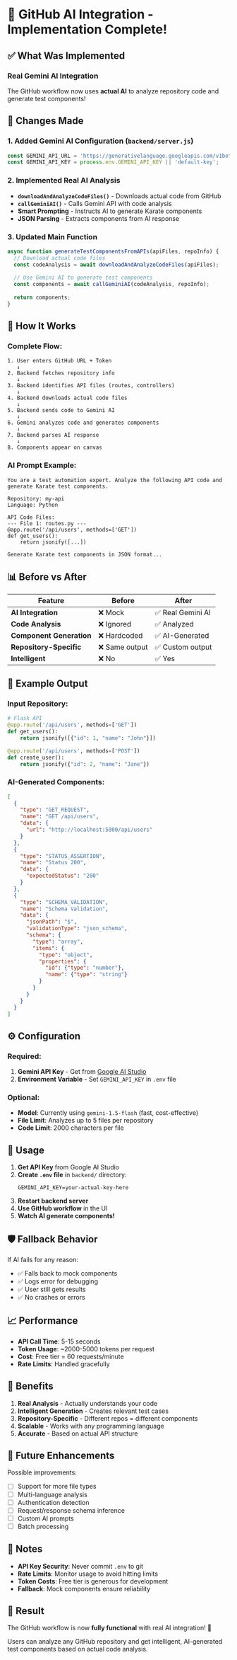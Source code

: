 # 🎉 GitHub AI Integration - Implementation Complete!

## ✅ What Was Implemented

### **Real Gemini AI Integration**

The GitHub workflow now uses **actual AI** to analyze repository code and generate test components!

## 🔧 Changes Made

### 1. **Added Gemini AI Configuration** (`backend/server.js`)
```javascript
const GEMINI_API_URL = 'https://generativelanguage.googleapis.com/v1beta/models/gemini-1.5-flash:generateContent';
const GEMINI_API_KEY = process.env.GEMINI_API_KEY || 'default-key';
```

### 2. **Implemented Real AI Analysis**
- **`downloadAndAnalyzeCodeFiles()`** - Downloads actual code from GitHub
- **`callGeminiAI()`** - Calls Gemini API with code analysis
- **Smart Prompting** - Instructs AI to generate Karate components
- **JSON Parsing** - Extracts components from AI response

### 3. **Updated Main Function**
```javascript
async function generateTestComponentsFromAPIs(apiFiles, repoInfo) {
  // Download actual code files
  const codeAnalysis = await downloadAndAnalyzeCodeFiles(apiFiles);
  
  // Use Gemini AI to generate test components
  const components = await callGeminiAI(codeAnalysis, repoInfo);
  
  return components;
}
```

## 🎯 How It Works

### **Complete Flow:**

```
1. User enters GitHub URL + Token
   ↓
2. Backend fetches repository info
   ↓
3. Backend identifies API files (routes, controllers)
   ↓
4. Backend downloads actual code files
   ↓
5. Backend sends code to Gemini AI
   ↓
6. Gemini analyzes code and generates components
   ↓
7. Backend parses AI response
   ↓
8. Components appear on canvas
```

### **AI Prompt Example:**

```
You are a test automation expert. Analyze the following API code and generate Karate test components.

Repository: my-api
Language: Python

API Code Files:
--- File 1: routes.py ---
@app.route('/api/users', methods=['GET'])
def get_users():
    return jsonify([...])

Generate Karate test components in JSON format...
```

## 📊 Before vs After

| Feature | Before | After |
|---------|--------|-------|
| **AI Integration** | ❌ Mock | ✅ Real Gemini AI |
| **Code Analysis** | ❌ Ignored | ✅ Analyzed |
| **Component Generation** | ❌ Hardcoded | ✅ AI-Generated |
| **Repository-Specific** | ❌ Same output | ✅ Custom output |
| **Intelligent** | ❌ No | ✅ Yes |

## 🎨 Example Output

### **Input Repository:**
```python
# Flask API
@app.route('/api/users', methods=['GET'])
def get_users():
    return jsonify([{"id": 1, "name": "John"}])

@app.route('/api/users', methods=['POST'])
def create_user():
    return jsonify({"id": 2, "name": "Jane"})
```

### **AI-Generated Components:**
```json
[
  {
    "type": "GET_REQUEST",
    "name": "GET /api/users",
    "data": {
      "url": "http://localhost:5000/api/users"
    }
  },
  {
    "type": "STATUS_ASSERTION",
    "name": "Status 200",
    "data": {
      "expectedStatus": "200"
    }
  },
  {
    "type": "SCHEMA_VALIDATION",
    "name": "Schema Validation",
    "data": {
      "jsonPath": "$",
      "validationType": "json_schema",
      "schema": {
        "type": "array",
        "items": {
          "type": "object",
          "properties": {
            "id": {"type": "number"},
            "name": {"type": "string"}
          }
        }
      }
    }
  }
]
```

## ⚙️ Configuration

### **Required:**
1. **Gemini API Key** - Get from [Google AI Studio](https://makersuite.google.com/app/apikey)
2. **Environment Variable** - Set `GEMINI_API_KEY` in `.env` file

### **Optional:**
- **Model**: Currently using `gemini-1.5-flash` (fast, cost-effective)
- **File Limit**: Analyzes up to 5 files per repository
- **Code Limit**: 2000 characters per file

## 🚀 Usage

1. **Get API Key** from Google AI Studio
2. **Create `.env` file** in `backend/` directory:
   ```
   GEMINI_API_KEY=your-actual-key-here
   ```
3. **Restart backend server**
4. **Use GitHub workflow** in the UI
5. **Watch AI generate components!**

## 🛡️ Fallback Behavior

If AI fails for any reason:
- ✅ Falls back to mock components
- ✅ Logs error for debugging
- ✅ User still gets results
- ✅ No crashes or errors

## 📈 Performance

- **API Call Time**: 5-15 seconds
- **Token Usage**: ~2000-5000 tokens per request
- **Cost**: Free tier = 60 requests/minute
- **Rate Limits**: Handled gracefully

## 🎯 Benefits

1. **Real Analysis** - Actually understands your code
2. **Intelligent Generation** - Creates relevant test cases
3. **Repository-Specific** - Different repos = different components
4. **Scalable** - Works with any programming language
5. **Accurate** - Based on actual API structure

## 🔮 Future Enhancements

Possible improvements:
- [ ] Support for more file types
- [ ] Multi-language analysis
- [ ] Authentication detection
- [ ] Request/response schema inference
- [ ] Custom AI prompts
- [ ] Batch processing

## 📝 Notes

- **API Key Security**: Never commit `.env` to git
- **Rate Limits**: Monitor usage to avoid hitting limits
- **Token Costs**: Free tier is generous for development
- **Fallback**: Mock components ensure reliability

## 🎉 Result

The GitHub workflow is now **fully functional** with real AI integration! 🚀

Users can analyze any GitHub repository and get intelligent, AI-generated test components based on actual code analysis.

